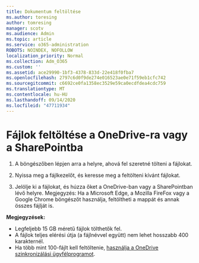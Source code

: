 ```yaml
---
title: Dokumentum feltöltése
ms.author: toresing
author: tomresing
manager: scotv
ms.audience: Admin
ms.topic: article
ms.service: o365-administration
ROBOTS: NOINDEX, NOFOLLOW
localization_priority: Normal
ms.collection: Adm_O365
ms.custom: ''
ms.assetid: ace29990-1bf3-4378-833d-22e418f0fba7
ms.openlocfilehash: 2797c6d0f9de274e016523ae0e71f59eb1cfc742
ms.sourcegitcommit: c6692ce0fa1358ec3529e59ca0ecdfdea4cdc759
ms.translationtype: MT
ms.contentlocale: hu-HU
ms.lasthandoff: 09/14/2020
ms.locfileid: "47711934"
---
```

# <a name="upload-files-to-onedrive-or-sharepoint"></a>Fájlok feltöltése a OneDrive-ra vagy a SharePointba

1. A böngészőben lépjen arra a helyre, ahová fel szeretné tölteni a fájlokat.
    
2. Nyissa meg a fájlkezelőt, és keresse meg a feltölteni kívánt fájlokat.
    
3. Jelölje ki a fájlokat, és húzza őket a OneDrive-ban vagy a SharePointban lévő helyre. Megjegyzés: Ha a Microsoft Edge, a Mozilla FireFox vagy a Google Chrome böngészőt használja, feltöltheti a mappát és annak összes fájlját is.
    
**Megjegyzések:**

- Legfeljebb 15 GB méretű fájlok tölthetők fel. 
- A fájlok teljes elérési útja (a fájlnévvel együtt) nem lehet hosszabb 400 karakternél. 
- Ha több mint 100-fájlt kell feltöltenie, [használja a OneDrive szinkronizálási ügyfélprogramot](https://go.microsoft.com/fwlink/?linkid=866427). 
  

